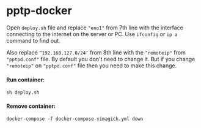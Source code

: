 # pptp-docker


Open `deploy.sh` file and replace `"eno1"` from 7th line with the interface connecting to the internet on the server or PC. Use `ifconfig` or `ip a` command to find out.

Also replace `“192.168.127.0/24″` from 8th line with the `"remoteip"` from `"pptpd.conf"` file. By default you don't need to change it. But if you change `"remoteip"` on `"pptpd.conf"` file then you need to make this change.

#### Run container:
```shell script
sh deploy.sh
```

#### Remove container:
```shell script
docker-compose -f docker-compose-vimagick.yml down
```

